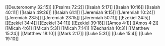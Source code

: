 [[Deuteronomy 32:15]]
[[Psalms 72:2]]
[[Isaiah 5:17]]
[[Isaiah 10:16]]
[[Isaiah 40:11]]
[[Isaiah 49:26]]
[[Isaiah 61:1]]
[[Jeremiah 9:15]]
[[Jeremiah 10:24]]
[[Jeremiah 23:5]]
[[Jeremiah 23:15]]
[[Jeremiah 50:11]]
[[Ezekiel 24:5]]
[[Ezekiel 34:4]]
[[Ezekiel 34:11]]
[[Ezekiel 39:18]]
[[Amos 4:1]]
[[Amos 4:2]]
[[Micah 4:6]]
[[Micah 5:3]]
[[Micah 7:14]]
[[Zechariah 10:3]]
[[Matthew 15:24]]
[[Matthew 18:10]]
[[Mark 2:17]]
[[Luke 5:31]]
[[Luke 15:4]]
[[Luke 19:10]]
